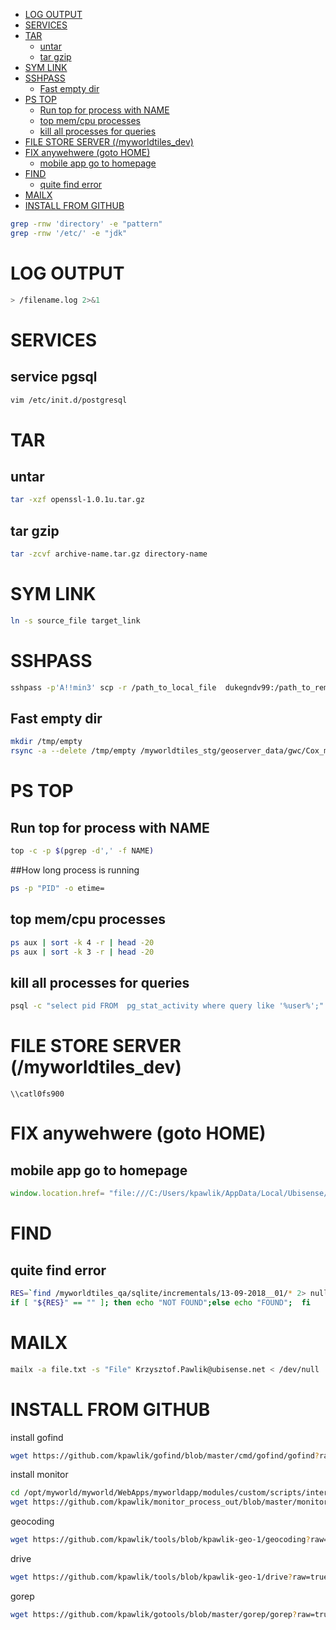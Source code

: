 * [LOG OUTPUT](#log-output)                                                         
* [SERVICES](#services)                                                             
* [TAR](#tar)                                                                       
  * [untar](#untar)                                                                 
  * [tar gzip](#tar-gzip)                                                           
* [SYM LINK](#sym-link)                                                             
* [SSHPASS](#sshpass)                                                               
  * [Fast empty dir](#fast-empty-dir)                                               
* [PS TOP](#ps-top)                                                                 
  * [Run top for process with NAME](#run-top-for-process-with-name)                 
  * [top mem/cpu processes](#top-memcpu-processes)                                  
  * [kill all processes for queries](#kill-all-processes-for-queries)               
* [FILE STORE SERVER (/myworldtiles\_dev)](#file-store-server-myworldtiles_dev)     
* [FIX anywehwere (goto HOME)](#fix-anywehwere-goto-home)                           
  * [mobile app go to homepage](#mobile-app-go-to-homepage)            
* [FIND](#find)
  * [quite find error](#quite-find-error)
* [MAILX](#mailx)                                                                   
* [INSTALL FROM GITHUB](#install-from-github)                                       


```sh
grep -rnw 'directory' -e "pattern"
grep -rnw '/etc/' -e "jdk"
```

# LOG OUTPUT

```sh
> /filename.log 2>&1
```

# SERVICES

## service pgsql
```sh
vim /etc/init.d/postgresql
```

# TAR

## untar
```sh
tar -xzf openssl-1.0.1u.tar.gz
```
## tar gzip
```sh
tar -zcvf archive-name.tar.gz directory-name
```

# SYM LINK
```sh
ln -s source_file target_link
```

# SSHPASS
```sh
sshpass -p'A!!min3' scp -r /path_to_local_file  dukegndv99:/path_to_remote_file
```
## Fast empty dir
```sh
mkdir /tmp/empty
rsync -a --delete /tmp/empty /myworldtiles_stg/geoserver_data/gwc/Cox_myWorld_cox_legacy_grid/
```

# PS TOP

## Run top for process with NAME
```sh
top -c -p $(pgrep -d',' -f NAME)
```
##How long process is running
```sh
ps -p "PID" -o etime=
```
## top mem/cpu processes
```sh
ps aux | sort -k 4 -r | head -20
ps aux | sort -k 3 -r | head -20
```

## kill all processes for queries  
```sh
psql -c "select pid FROM  pg_stat_activity where query like '%user%';" | cat|  awk '{print $1}' | xargs --no-run-if-empty kill $1
```

# FILE STORE SERVER (/myworldtiles_dev)

```
\\catl0fs900
```

# FIX anywehwere (goto HOME)

## mobile app go to homepage
```javascript
window.location.href= "file:///C:/Users/kpawlik/AppData/Local/Ubisense/myWorld/4.4/public/nativeHome.html"
```
# FIND
## quite find error

```sh
RES=`find /myworldtiles_qa/sqlite/incrementals/13-09-2018__01/* 2> null -maxdepth 0 -type d -exec basename {} \; | sort`
if [ "${RES}" == "" ]; then echo "NOT FOUND";else echo "FOUND";  fi

```

# MAILX

```sh
mailx -a file.txt -s "File" Krzysztof.Pawlik@ubisense.net < /dev/null
```

# INSTALL FROM GITHUB

install gofind
```sh
wget https://github.com/kpawlik/gofind/blob/master/cmd/gofind/gofind?raw=true; mv ./gofind?raw=true ./gofind; chmod u=+rwx ./gofind
```
install monitor
```sh
cd /opt/myworld/myworld/WebApps/myworldapp/modules/custom/scripts/interfaces/mosaic/
wget https://github.com/kpawlik/monitor_process_out/blob/master/monitor_process_out?raw=true; mv ./monitor_process_out?raw=true ./monitor_process_out; chmod u=+rwx ./monitor_process_out
```
geocoding
```sh
wget https://github.com/kpawlik/tools/blob/kpawlik-geo-1/geocoding?raw=true; mv ./geocoding?raw=true ./geocoding; chmod u=+rwx ./geocoding
```
drive
```sh
wget https://github.com/kpawlik/tools/blob/kpawlik-geo-1/drive?raw=true; mv ./drive?raw=true ./drive; chmod u=+rwx ./drive
```
gorep
```sh
wget https://github.com/kpawlik/gotools/blob/master/gorep/gorep?raw=true; mv ./gorep?raw=true ./gorep; chmod u=+rwx ./gorep
```
